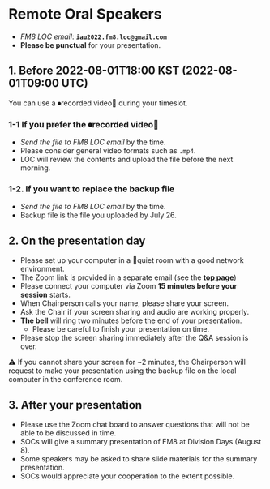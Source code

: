 # Remote Oral Speakers
* _FM8 LOC email_: **``iau2022.fm8.loc@gmail.com``**
* **Please be punctual** for your presentation.

## 1. Before 2022-08-01T18:00 KST (2022-08-01T09:00 UTC)

You can use a ⏺recorded video🎥 during your timeslot. 

### 1-1 If you prefer the ⏺recorded video🎥
* _Send the file to FM8 LOC email_ by the time. 
* Please consider general video formats such as ``.mp4``.
* LOC will review the contents and upload the file before the next morning.


### 1-2. If you want to replace the backup file 
* _Send the file to FM8 LOC email_ by the time. 
* Backup file is the file you uploaded by July 26. 



## 2. On the presentation day

* Please set up your computer in a 🤫quiet room with a good network environment.
* The Zoom link is provided in a separate email (see the [**top page**](index.md#zoom-links)) 
* Please connect your computer via Zoom **15 minutes before your session** starts.
* When Chairperson calls your name, please share your screen.
* Ask the Chair if your screen sharing and audio are working properly.
* **The bell** will ring two minutes before the end of your presentation. 
  * Please be careful to finish your presentation on time.
* Please stop the screen sharing immediately after the Q&A session is over.

⚠️ If you cannot share your screen for ~2 minutes, the Chairperson will request to make your presentation using the backup file on the local computer in the conference room.


## 3. After your presentation
* Please use the Zoom chat board to answer questions that will not be able to be discussed in time.
* SOCs will give a summary presentation of FM8 at Division Days (August 8). 
* Some speakers may be asked to share slide materials for the summary presentation. 
* SOCs would appreciate your cooperation to the extent possible.

